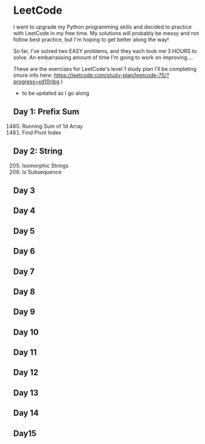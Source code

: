 # LeetCode

I want to upgrade my Python programming skills and decided to practice with LeetCode in my free time.
My solutions will probably be messy and not follow best practice, but I'm hoping to get better along the way!

So far, I've solved two EASY problems, and they each took me 3 HOURS to solve.
An embarrassing amount of time I'm going to work on improving....


These are the exercises for LeetCode's level 1 study plan I'll be completing
(more info here: https://leetcode.com/study-plan/leetcode-75/?progress=xd10rjbg )
* to be updated as I go along

## Day 1: Prefix Sum
1480. Running Sum of 1d Array
724. Find Pivot Index

## Day 2: String
205. Isomorphic Strings
392. Is Subsequence

## Day 3
## Day 4
## Day 5
## Day 6
## Day 7
## Day 8
## Day 9
## Day 10
## Day 11
## Day 12
## Day 13
## Day 14
## Day15
